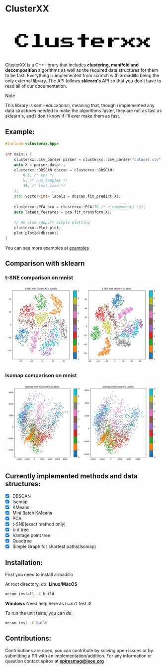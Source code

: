 # ClusterXX
![logo](assets/logo.png)
ClusterXX is a C++ library that includes **clustering, manifold and decomposition** algorithms as well as the required data structures for them to be fast. Everything is implemented from scratch with armadillo being the only external library. The API follows **sklearn's** API so that you don't have to read all of our documentation.

> [!Note]
> This library is semi-educational, meaning that, though i implemented any data structures needed to make the algorithms faster, they are not as fast as sklearn's, and i don't know if i'll ever make them as fast.

## Example:
```cpp
#include <clusterxx.hpp>

int main() {
    clusterxx::csv_parser parser = clusterxx::csv_parser("dataset.csv");
    auto X = parser.data();
    clusterxx::DBSCAN dbscan = clusterxx::DBSCAN(
        0.5, /* eps */
        5, /* num_samples */
        30, /* leaf_size */
    );
    std::vector<int> labels = dbscan.fit_predict(X);

    clusterxx::PCA pca = clusterxx::PCA(30 /* n_components */);
    auto latent_features = pca.fit_transform(X);

    // We also support simple plotting
    clusterxx::Plot plot;
    plot.plot2d(dbscan);
}
```

You can see more examples at [examples](/examples)

## Comparison with sklearn

### t-SNE comparison on mnist
![t-SNE comparison](assets/tsne_cpp_python_comparison_final.png)

### Isomap comparison on mnist
![Isomap comparison](assets/isomap_cpp_python_comparison_final.png)

## Currently implemented methods and data structures:
- [X] DBSCAN
- [X] Isomap
- [X] KMeans
- [X] Mini Batch KMeans
- [X] PCA
- [X] t-SNE(exact method only)
- [X] k-d tree
- [X] Vantage point tree
- [X] Quadtree
- [X] Simple Graph for shortest paths(Isomap)

## Installation:
First you need to install armadillo

At root directory, do:
**Linux/MacOS**
```bash
meson install -C build
```

**Windows**
Need help here as i can't test it!

To run the unit tests, you can do:
```bash
meson test -C build
```

## Contributions:
Contributions are open, you can contribute by solving open issues or by submitting a PR with an implementation/addition.
For any information or question contact spiros at **spirosmag@ieee.org**
